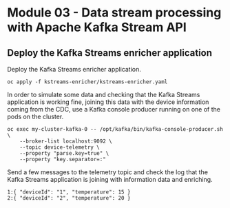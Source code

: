 # Module 03 - Data stream processing with Apache Kafka Stream API

## Deploy the Kafka Streams enricher application

Deploy the Kafka Streams enricher application.

```shell
oc apply -f kstreams-enricher/kstreams-enricher.yaml
```

In order to simulate some data and checking that the Kafka Streams application is working fine, joining this data with the device information coming from the CDC, use a Kafka console producer running on one of the pods on the cluster.

```shell
oc exec my-cluster-kafka-0 -- /opt/kafka/bin/kafka-console-producer.sh \
    --broker-list localhost:9092 \
    --topic device-telemetry \
    --property "parse.key=true" \
    --property "key.separator=:"
```

Send a few messages to the telemetry topic and check the log that the Kafka Streams application is joining with information data and enriching.

```shell
1:{ "deviceId": "1", "temperature": 15 }
2:{ "deviceId": "2", "temperature": 20 }
```